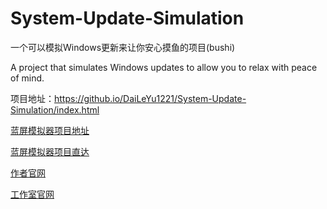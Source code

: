 # System-Update-Simulation

一个可以模拟Windows更新来让你安心摸鱼的项目(bushi)

A project that simulates Windows updates to allow you to relax with peace of mind.

项目地址：https://github.io/DaiLeYu1221/System-Update-Simulation/index.html

[蓝屏模拟器项目地址](https://github.com/daileyu1221/Blue-screen-emulator/)

[蓝屏模拟器项目直达](https://daileyu1221.github.io/Blue-screen-emulator/)

[作者官网](https://wenyuxiangxiang1221.wordpress.com/)

[工作室官网](https://DaiLeYu1221.github.io/index.html)
